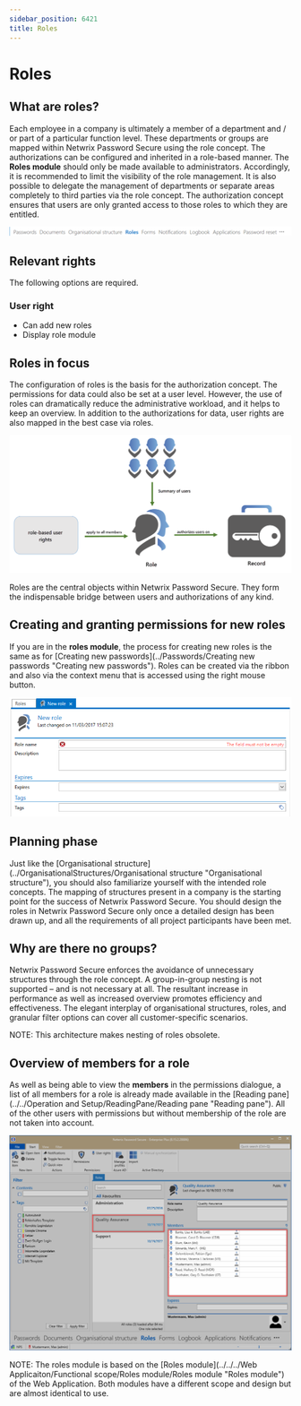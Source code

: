 ```yaml
---
sidebar_position: 6421
title: Roles
---
```


# Roles

## What are roles?

Each employee in a company is ultimately a member of a department and / or part of a particular function level. These departments or groups are mapped within Netwrix Password Secure using the role concept. The authorizations can be configured and inherited in a role-based manner. The **Roles module** should only be made available to administrators. Accordingly, it is recommended to limit the visibility of the role management. It is also possible to delegate the management of departments or separate areas completely to third parties via the role concept. The authorization concept ensures that users are only granted access to those roles to which they are entitled.

![Roles module](../../../../../../../../static/images/PasswordSecure_9.2/Content/Resources/Images/roles_1-en.png "Roles module")

## Relevant rights

The following options are required.

### User right

* Can add new roles
* Display role module

## Roles in focus

The configuration of roles is the basis for the authorization concept. The permissions for data could also be set at a user level. However, the use of roles can dramatically reduce the administrative workload, and it helps to keep an overview. In addition to the authorizations for data, user rights are also mapped in the best case via roles.

![Permissions meaning for Roles](../../../../../../../../static/images/PasswordSecure_9.2/Content/Resources/Images/roles_2-en.png "Permissions meaning for Roles")

Roles are the central objects within Netwrix Password Secure. They form the indispensable bridge between users and authorizations of any kind.

## Creating and granting permissions for new roles

If you are in the **roles module**, the process for creating new roles is the same as for [Creating new passwords](../Passwords/Creating new passwords "Creating new passwords"). Roles can be created via the ribbon and also via the context menu that is accessed using the right mouse button.

![creating new role](../../../../../../../../static/images/PasswordSecure_9.2/Content/Resources/Images/roles_3-en.png "creating new role")

## Planning phase

Just like the [Organisational structure](../OrganisationalStructures/Organisational structure "Organisational structure"), you should also familiarize yourself with the intended role concepts. The mapping of structures present in a company is the starting point for the success of Netwrix Password Secure. You should design the roles in Netwrix Password Secure only once a detailed design has been drawn up, and all the requirements of all project participants have been met.

## Why are there no groups?

Netwrix Password Secure enforces the avoidance of unnecessary structures through the role concept. A group-in-group nesting is not supported – and is not necessary at all. The resultant increase in performance as well as increased overview promotes efficiency and effectiveness. The elegant interplay of organisational structures, roles, and granular filter options can cover all customer-specific scenarios.

NOTE: 
This architecture makes nesting of roles obsolete.

## Overview of members for a role

As well as being able to view the **members** in the permissions dialogue, a list of all members for a role is already made available in the [Reading pane](../../Operation and Setup/ReadingPane/Reading pane "Reading pane"). All of the other users with permissions but without membership of the role are not taken into account.

![role overview](../../../../../../../../static/images/PasswordSecure_9.2/Content/Resources/Images/roles_4-en.png "role overview")

NOTE: The roles module is based on the [Roles module](../../../Web Applicaiton/Functional scope/Roles module/Roles module "Roles module") of the Web Application. Both modules have a different scope and design but are almost identical to use.